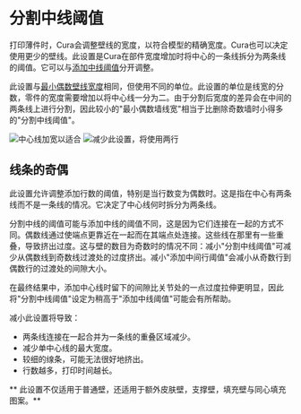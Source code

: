 分割中线阈值
====
打印薄件时，Cura会调整壁线的宽度，以符合模型的精确宽度。Cura也可以决定使用更少的壁线。此设置是Cura在部件宽度增加时将中心的一条线拆分为两条线的阈值。它可以与[添加中线阈值](wall_add_middle_threshold.md)分开调整。

此设置与[最小偶数壁线宽度](min_even_wall_line_width.md)相同，但使用不同的单位。此设置的单位是线宽的分数，零件的宽度需要增加以将中心线一分为二。由于分割后宽度的差异会在中间的两条线上进行分割，因此较小的"最小偶数墙线宽"相当于比删除奇数墙时小得多的"分割中线阈值"。

<!--screenshot {
"image_path": "min_wall_line_width_0_34.png",
"models": [{"script": "moon_sickle.scad"}],
"camera_position": [0, 0, 63],
"settings": {
	"min_wall_line_width": 0.34,
	"wall_line_count": 3,
	"wall_transition_angle": 20
},
"layer": 14,
"colours": 32
}-->
<!--screenshot {
"image_path": "min_wall_line_width_even_0_1.png",
"models": [{"script": "moon_sickle.scad"}],
"camera_position": [0, 0, 63],
"settings": {
	"min_even_wall_line_width": 0.1,
	"min_wall_line_width": 0.34,
	"wall_line_count": 3,
	"wall_transition_angle": 20
},
"layer": 14,
"colours": 32
}-->
![中心线加宽以适合](../images/min_wall_line_width_0_34.png)
![减少此设置，将使用两行](../images/min_wall_line_width_even_0_1.png)

线条的奇偶
----
此设置允许调整添加行数的阈值，特别是当行数变为偶数时。这是指在中心有两条线而不是一条线的情况。它决定了中心线何时拆分为两条线。

分割中线的阈值可能与添加中线的阈值不同，这是因为它们连接在一起的方式不同。偶数线通过使端点更靠近在一起而在其端点处连接。这些线在那里有一些重叠，导致挤出过度。这与壁的数目为奇数时的情况不同：减小"分割中线阈值"可减少从偶数线到奇数线过渡处的过度挤出。减小"添加中间行阈值"会减小从奇数行到偶数行的过渡处的间隙大小。

在最终结果中，添加中心线时留下的间隙比关节处的一点过度拉伸更明显，因此将"分割中线阈值"设定为稍高于"添加中线阈值"可能会有所帮助。

减小此设置将导致：
* 两条线连接在一起合并为一条线的重叠区域减少。
* 减少单中心线的最大宽度。
* 较细的缐条，可能无法很好地挤出。
* 行数越多，打印时间越长。

** 此设置不仅适用于普通壁，还适用于额外皮肤壁，支撑壁，填充壁与同心填充图案。**
